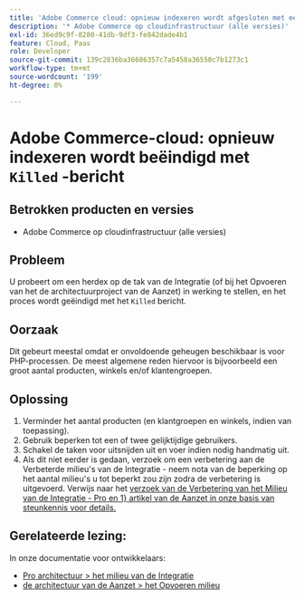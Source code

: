 ```yaml
---
title: 'Adobe Commerce cloud: opnieuw indexeren wordt afgesloten met een ''Killed''-bericht'
description: '* Adobe Commerce op cloudinfrastructuur (alle versies)'
exl-id: 36ed9c9f-8280-41db-9df3-fe842dade4b1
feature: Cloud, Paas
role: Developer
source-git-commit: 139c2836ba36686357c7a5458a36550c7b1273c1
workflow-type: tm+mt
source-wordcount: '199'
ht-degree: 0%

---
```


# Adobe Commerce-cloud: opnieuw indexeren wordt beëindigd met `Killed` -bericht

## Betrokken producten en versies

* Adobe Commerce op cloudinfrastructuur (alle versies)

## Probleem

U probeert om een herdex op de tak van de Integratie (of bij het Opvoeren van het de architectuurproject van de Aanzet) in werking te stellen, en het proces wordt geëindigd met het `Killed` bericht.

## Oorzaak

Dit gebeurt meestal omdat er onvoldoende geheugen beschikbaar is voor PHP-processen.
De meest algemene reden hiervoor is bijvoorbeeld een groot aantal producten, winkels en/of klantengroepen.

## Oplossing

1. Verminder het aantal producten (en klantgroepen en winkels, indien van toepassing).
1. Gebruik beperken tot een of twee gelijktijdige gebruikers.
1. Schakel de taken voor uitsnijden uit en voer indien nodig handmatig uit.
1. Als dit niet eerder is gedaan, verzoek om een verbetering aan de Verbeterde milieu&#39;s van de Integratie - neem nota van de beperking op het aantal milieu&#39;s u tot beperkt zou zijn zodra de verbetering is uitgevoerd. Verwijs naar het [ verzoek van de Verbetering van het Milieu van de Integratie - Pro en 1&rbrace; artikel van de Aanzet in onze basis van steunkennis voor details.](https://experienceleague.adobe.com/en/docs/experience-cloud-kcs/kbarticles/ka-27242)

## Gerelateerde lezing:

In onze documentatie voor ontwikkelaars:

* [ Pro architectuur > het milieu van de Integratie ](https://experienceleague.adobe.com/en/docs/commerce-cloud-service/user-guide/architecture/pro-architecture#integration-environment)
* [ de architectuur van de Aanzet > het Opvoeren milieu ](https://experienceleague.adobe.com/en/docs/commerce-cloud-service/user-guide/architecture/starter-architecture#cloud-arch-stage)
